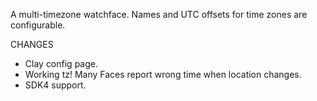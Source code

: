 A multi-timezone watchface. Names and UTC offsets for time zones are configurable.


CHANGES

 * Clay config page.
 * Working tz! Many Faces report wrong time when location changes.
 * SDK4 support.
 
